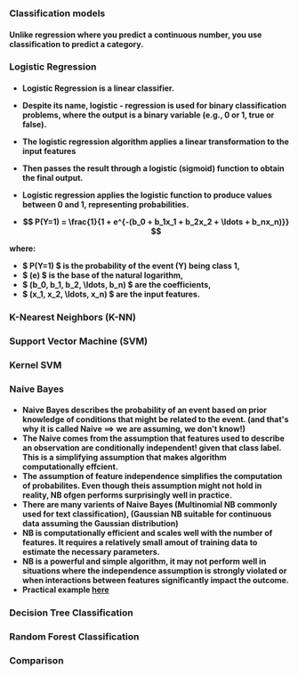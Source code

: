 **<h3> Classification models </h3>**
<h4> Unlike regression where you predict a continuous number, you use classification to predict a category. 
</h4>

**<h3> Logistic Regression </h3>**

<h4>  

-   Logistic Regression is a linear classifier. 
-   Despite its name, logistic - regression is used for binary classification problems, where the output is a binary variable (e.g., 0 or 1, true or false).

-   The logistic regression algorithm applies a linear transformation to the input features
-   Then passes the result through a logistic (sigmoid) function to obtain the final output. 
-   Logistic regression applies the logistic function to produce values between 0 and 1, representing probabilities.

- $$  P(Y=1) = \frac{1}{1 + e^{-(b_0 + b_1x_1 + b_2x_2 + \ldots + b_nx_n)}}  $$

where:
- $ P(Y=1) $ is the probability of the event (Y) being class 1, 
- $ (e) $ is the base of the natural logarithm,
- $ (b_0, b_1, b_2, \ldots, b_n) $ are the coefficients,
- $ (x_1, x_2, \ldots, x_n) $ are the input features.

</h4>

**<h3> K-Nearest Neighbors (K-NN) </h3>**
<h4>  



</h4>

**<h3> Support Vector Machine (SVM) </h3>**
<h4>


</h3>

**<h3> Kernel SVM </h3>**
<h3>



</h3>

**<h3> Naive Bayes </h3>**

<h4>

-   Naive Bayes describes the probability of an event based on prior knowledge of conditions that might be related to the event. (and that's why it is called Naive ==> we are assuming, we don't know!)
-   The Naive comes from the assumption that features used to describe an observation are conditionally independent! given that class label. This is a simplifying assumption that makes algorithm computationally effcient.
-   The assumption of feature independence simplifies the computation of probabilites. Even though theis assumption might not hold in reality, NB ofgen performs surprisingly well in practice.
-   There are many varients of Naive Bayes (Multinomial NB commonly used for text classification), (Gaussian NB suitable for continuous data assuming the Gaussian distribution)
-   NB is computationally efficient and scales well with the number of features. It requires a relatively small amout of training data to estimate the necessary parameters.
-   NB is a powerful and simple algorithm, it may not perform well in situations where the independence assumption is strongly violated or when interactions between features significantly impact the outcome.
-   Practical example [here](./naive_bayes.md)

</h4>

**<h3> Decision Tree Classification </h3>**
<h3>


</h3>

**<h3> Random Forest Classification </h3>**
<h3>


</h3>

**<h3> Comparison </h3>**

